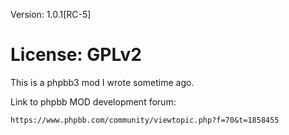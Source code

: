 Version: 1.0.1[RC-5]

License: GPLv2
======
This is a phpbb3 mod I wrote sometime ago.

Link to phpbb MOD development forum: 

	https://www.phpbb.com/community/viewtopic.php?f=70&t=1858455

